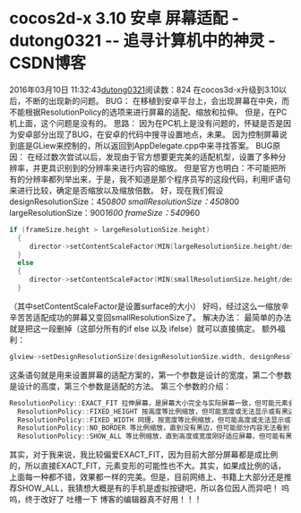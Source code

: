 # cocos2d-x 3.10 安卓 屏幕适配 - dutong0321 -- 追寻计算机中的神灵 - CSDN博客
2016年03月10日 11:32:43[dutong0321](https://me.csdn.net/dutong0321)阅读数：824
在cocos3d-x升级到3.10以后，不断的出现新的问题。
BUG：
在移植到安卓平台上，会出现屏幕在中央，而不能根据ResolutionPolicy的选项来进行屏幕的适配、缩放和拉伸。
但是，在PC机上面，这个问题是没有的。
思路：
因为在PC机上是没有问题的，怀疑是否是因为安卓部分出现了BUG，在安卓的代码中搜寻设置地点，未果。
因为控制屏幕说到底是GLiew来控制的，所以返回到AppDelegate.cpp中来寻找答案。
BUG原因：
在经过数次尝试以后，发现由于官方想要更完美的适配机型，设置了多种分辨率，并更具识别到的分辨率来进行内容的缩放。
但是官方也明白：不可能把所有的分辨率都列举出来，于是，我不知道是那个程序员写的这段代码，利用IF语句来进行比较，确定是否缩放以及缩放倍数。
好，现在我们假设
designResolutionSize：450*800
smallResolutionSize：450*800
largeResolutionSize：900*1600
frameSize：540*960
```cpp
if (frameSize.height > largeResolutionSize.height)
  {        
     director->setContentScaleFactor(MIN(largeResolutionSize.height/designResolutionSize.height, largeResolutionSize.width/designResolutionSize.width));
  }
  else
  {        
     director->setContentScaleFactor(MIN(smallResolutionSize.height/designResolutionSize.height, smallResolutionSize.width/designResolutionSize.width));
  }
```
（其中setContentScaleFactor是设置surface的大小）
好吗，经过这么一缩放辛辛苦苦适配成功的屏幕又变回smallResolutionSize了。
解决办法：
最简单的办法就是把这一段删掉（这部分所有的if else 以及 ifelse）就可以直接搞定。
额外福利：
```cpp
glview->setDesignResolutionSize(designResolutionSize.width, designResolutionSize.height, ResolutionPolicy::EXACT_FIT);
```
这条语句就是用来设置屏幕的适配方案的，第一个参数是设计的宽度，第二个参数是设计的高度，第三个参数是适配的方法。
第三个参数的介绍：
```cpp
ResolutionPolicy::EXACT_FIT 拉伸屏幕，是屏幕大小完全与实际屏幕一致，但可能元素会发生变形
  ResolutionPolicy::FIXED_HEIGHT 按高度等比例缩放，但可能宽度或无法显示或有黑边
  ResolutionPolicy::FIXED_WIDTH 同理，按宽度等比例缩放，但可能高度或无法显示或有黑边
  ResolutionPolicy::NO_BORDER 等比例缩放，直到没有黑边，但可能部分内容无法看到
  ResolutionPolicy::SHOW_ALL 等比例缩放，直到高度或宽度刚好适应屏幕，但可能有黑边
```
其实，对于我来说，我比较偏爱EXACT_FIT，因为目前大部分屏幕都是成比例的，所以直接EXACT_FIT，元素变形的可能性也不大。其实，如果成比例的话，上面每一种都不错，效果都一样的完美。但是，目前网络上、书籍上大部分还是推荐SHOW_ALL，我猜想大概是有的手机是虚拟按键吧，所以各位因人而异吧！
呜呜，终于改好了 吐槽一下 博客的编辑器真不好用！！！
